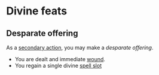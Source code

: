 
# Divine feats

## Desparate offering
As a [secondary action](actions.md#secondary-action), you may make a *desparate offering*.
 - You are dealt and immediate [wound](stats.md#wounds).
 - You regain a single divine [spell slot](divine-action.md#spell-slots)

